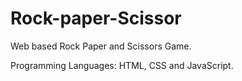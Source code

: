 # Rock-paper-Scissor
Web based Rock Paper and Scissors Game.

Programming Languages: 
HTML, CSS and JavaScript.
